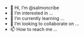 - 👋 Hi, I’m @salmoncribe
- 👀 I’m interested in ...
- 🌱 I’m currently learning ...
- 💞️ I’m looking to collaborate on ...
- 📫 How to reach me ...

<!---
salmoncribe/salmoncribe is a ✨ special ✨ repository because its `README.md` (this file) appears on your GitHub profile.
You can click the Preview link to take a look at your changes.
--->
